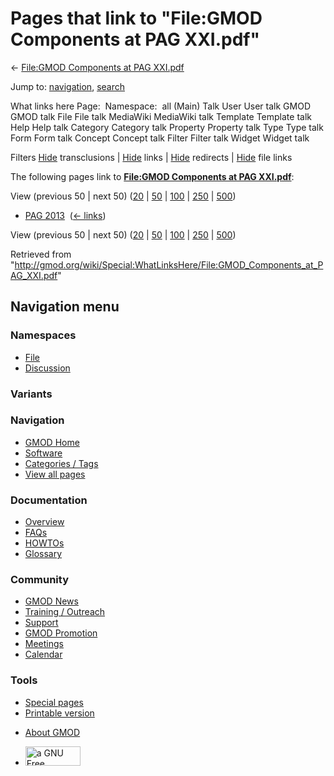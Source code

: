 <div id="mw-page-base" class="noprint">

</div>

<div id="mw-head-base" class="noprint">

</div>

<div id="content" class="mw-body" role="main">

<span id="top"></span>

<div id="mw-js-message" style="display:none;">

</div>



# <span dir="auto">Pages that link to "File:GMOD Components at PAG XXI.pdf"</span>

<div id="bodyContent">

<div id="contentSub">

← [File:GMOD Components at PAG
XXI.pdf](/wiki/File:GMOD_Components_at_PAG_XXI.pdf "File:GMOD Components at PAG XXI.pdf")

</div>

<div id="jump-to-nav" class="mw-jump">

Jump to: [navigation](#mw-navigation), [search](#p-search)

</div>

<div id="mw-content-text">

What links here Page:  Namespace:  all (Main) Talk User User talk GMOD
GMOD talk File File talk MediaWiki MediaWiki talk Template Template talk
Help Help talk Category Category talk Property Property talk Type Type
talk Form Form talk Concept Concept talk Filter Filter talk Widget
Widget talk

Filters
[Hide](/mediawiki/index.php?title=Special:WhatLinksHere/File:GMOD_Components_at_PAG_XXI.pdf&hidetrans=1 "Special:WhatLinksHere/File:GMOD Components at PAG XXI.pdf")
transclusions \|
[Hide](/mediawiki/index.php?title=Special:WhatLinksHere/File:GMOD_Components_at_PAG_XXI.pdf&hidelinks=1 "Special:WhatLinksHere/File:GMOD Components at PAG XXI.pdf")
links \|
[Hide](/mediawiki/index.php?title=Special:WhatLinksHere/File:GMOD_Components_at_PAG_XXI.pdf&hideredirs=1 "Special:WhatLinksHere/File:GMOD Components at PAG XXI.pdf")
redirects \|
[Hide](/mediawiki/index.php?title=Special:WhatLinksHere/File:GMOD_Components_at_PAG_XXI.pdf&hideimages=1 "Special:WhatLinksHere/File:GMOD Components at PAG XXI.pdf")
file links

The following pages link to **[File:GMOD Components at PAG
XXI.pdf](/wiki/File:GMOD_Components_at_PAG_XXI.pdf "File:GMOD Components at PAG XXI.pdf")**:

View (previous 50 \| next 50)
([20](/mediawiki/index.php?title=Special:WhatLinksHere/File:GMOD_Components_at_PAG_XXI.pdf&limit=20 "Special:WhatLinksHere/File:GMOD Components at PAG XXI.pdf")
\|
[50](/mediawiki/index.php?title=Special:WhatLinksHere/File:GMOD_Components_at_PAG_XXI.pdf&limit=50 "Special:WhatLinksHere/File:GMOD Components at PAG XXI.pdf")
\|
[100](/mediawiki/index.php?title=Special:WhatLinksHere/File:GMOD_Components_at_PAG_XXI.pdf&limit=100 "Special:WhatLinksHere/File:GMOD Components at PAG XXI.pdf")
\|
[250](/mediawiki/index.php?title=Special:WhatLinksHere/File:GMOD_Components_at_PAG_XXI.pdf&limit=250 "Special:WhatLinksHere/File:GMOD Components at PAG XXI.pdf")
\|
[500](/mediawiki/index.php?title=Special:WhatLinksHere/File:GMOD_Components_at_PAG_XXI.pdf&limit=500 "Special:WhatLinksHere/File:GMOD Components at PAG XXI.pdf"))

- [PAG 2013](/wiki/PAG_2013 "PAG 2013") ‎
  <span class="mw-whatlinkshere-tools">([←
  links](/mediawiki/index.php?title=Special:WhatLinksHere&target=PAG+2013 "Special:WhatLinksHere"))</span>

View (previous 50 \| next 50)
([20](/mediawiki/index.php?title=Special:WhatLinksHere/File:GMOD_Components_at_PAG_XXI.pdf&limit=20 "Special:WhatLinksHere/File:GMOD Components at PAG XXI.pdf")
\|
[50](/mediawiki/index.php?title=Special:WhatLinksHere/File:GMOD_Components_at_PAG_XXI.pdf&limit=50 "Special:WhatLinksHere/File:GMOD Components at PAG XXI.pdf")
\|
[100](/mediawiki/index.php?title=Special:WhatLinksHere/File:GMOD_Components_at_PAG_XXI.pdf&limit=100 "Special:WhatLinksHere/File:GMOD Components at PAG XXI.pdf")
\|
[250](/mediawiki/index.php?title=Special:WhatLinksHere/File:GMOD_Components_at_PAG_XXI.pdf&limit=250 "Special:WhatLinksHere/File:GMOD Components at PAG XXI.pdf")
\|
[500](/mediawiki/index.php?title=Special:WhatLinksHere/File:GMOD_Components_at_PAG_XXI.pdf&limit=500 "Special:WhatLinksHere/File:GMOD Components at PAG XXI.pdf"))

</div>

<div class="printfooter">

Retrieved from
"<http://gmod.org/wiki/Special:WhatLinksHere/File:GMOD_Components_at_PAG_XXI.pdf>"

</div>

<div id="catlinks" class="catlinks catlinks-allhidden">

</div>

<div class="visualClear">

</div>

</div>

</div>

<div id="mw-navigation">

## Navigation menu

<div id="mw-head">



<div id="left-navigation">

<div id="p-namespaces" class="vectorTabs" role="navigation"
aria-labelledby="p-namespaces-label">

### Namespaces

- <span id="ca-nstab-image"><a href="/wiki/File:GMOD_Components_at_PAG_XXI.pdf" accesskey="c"
  title="View the file page [c]">File</a></span>
- <span id="ca-talk"><a
  href="/mediawiki/index.php?title=File_talk:GMOD_Components_at_PAG_XXI.pdf&amp;action=edit&amp;redlink=1"
  accesskey="t"
  title="Discussion about the content page [t]">Discussion</a></span>

</div>

<div id="p-variants" class="vectorMenu emptyPortlet" role="navigation"
aria-labelledby="p-variants-label">

### 

### Variants[](#)

<div class="menu">

</div>

</div>

</div>

<div id="right-navigation">





</div>



</div>

</div>

</div>

<div id="mw-panel">

<div id="p-logo" role="banner">

<a href="/wiki/Main_Page"
style="background-image: url(http://gmod.org/images/GMOD-cogs.png);"
title="Visit the main page"></a>

</div>

<div id="p-Navigation" class="portal" role="navigation"
aria-labelledby="p-Navigation-label">

### Navigation

<div class="body">

- <span id="n-GMOD-Home">[GMOD Home](/wiki/Main_Page)</span>
- <span id="n-Software">[Software](/wiki/GMOD_Components)</span>
- <span id="n-Categories-.2F-Tags">[Categories /
  Tags](/wiki/Categories)</span>
- <span id="n-View-all-pages">[View all
  pages](/wiki/Special:AllPages)</span>

</div>

</div>

<div id="p-Documentation" class="portal" role="navigation"
aria-labelledby="p-Documentation-label">

### Documentation

<div class="body">

- <span id="n-Overview">[Overview](/wiki/Overview)</span>
- <span id="n-FAQs">[FAQs](/wiki/Category:FAQ)</span>
- <span id="n-HOWTOs">[HOWTOs](/wiki/Category:HOWTO)</span>
- <span id="n-Glossary">[Glossary](/wiki/Glossary)</span>

</div>

</div>

<div id="p-Community" class="portal" role="navigation"
aria-labelledby="p-Community-label">

### Community

<div class="body">

- <span id="n-GMOD-News">[GMOD News](/wiki/GMOD_News)</span>
- <span id="n-Training-.2F-Outreach">[Training /
  Outreach](/wiki/Training_and_Outreach)</span>
- <span id="n-Support">[Support](/wiki/Support)</span>
- <span id="n-GMOD-Promotion">[GMOD
  Promotion](/wiki/GMOD_Promotion)</span>
- <span id="n-Meetings">[Meetings](/wiki/Meetings)</span>
- <span id="n-Calendar">[Calendar](/wiki/Calendar)</span>

</div>

</div>

<div id="p-tb" class="portal" role="navigation"
aria-labelledby="p-tb-label">

### Tools

<div class="body">

- <span id="t-specialpages"><a href="/wiki/Special:SpecialPages" accesskey="q"
  title="A list of all special pages [q]">Special pages</a></span>
- <span id="t-print"><a
  href="/mediawiki/index.php?title=Special:WhatLinksHere/File:GMOD_Components_at_PAG_XXI.pdf&amp;printable=yes"
  rel="alternate" accesskey="p"
  title="Printable version of this page [p]">Printable version</a></span>

</div>

</div>

</div>

</div>

<div id="footer" role="contentinfo">

- <span id="footer-places-about">[About
  GMOD](/wiki/GMOD:About "GMOD:About")</span>

<!-- -->

- <span id="footer-copyrightico">[<img src="http://www.gnu.org/graphics/gfdl-logo-small.png" width="88"
  height="31" alt="a GNU Free Documentation License" />](http://www.gnu.org/licenses/fdl-1.3.html)</span>




</div>
